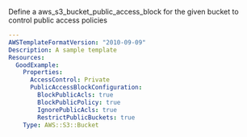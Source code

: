 
Define a aws_s3_bucket_public_access_block for the given bucket to control public access policies

```yaml
---
AWSTemplateFormatVersion: "2010-09-09"
Description: A sample template
Resources:
  GoodExample:
    Properties:
      AccessControl: Private
      PublicAccessBlockConfiguration:
        BlockPublicAcls: true
        BlockPublicPolicy: true
        IgnorePublicAcls: true
        RestrictPublicBuckets: true
    Type: AWS::S3::Bucket
```
